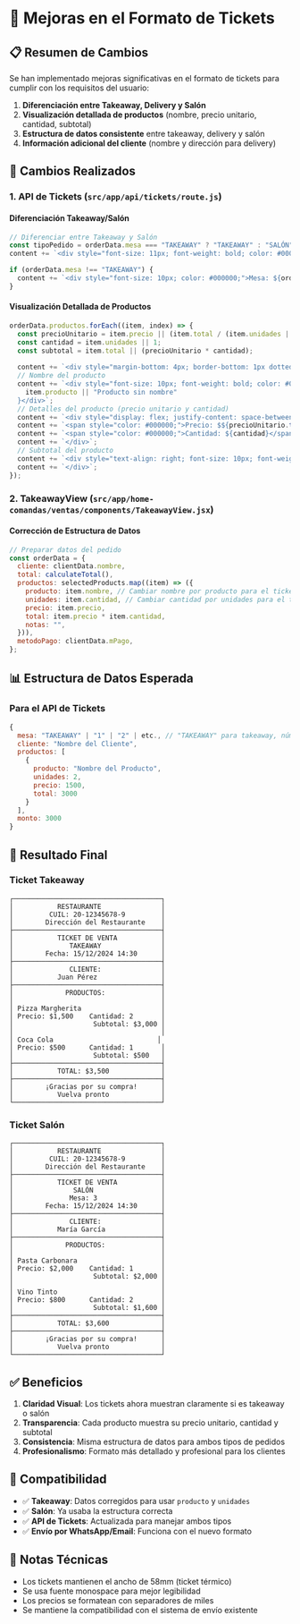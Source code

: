 # 🎫 Mejoras en el Formato de Tickets

## 📋 Resumen de Cambios

Se han implementado mejoras significativas en el formato de tickets para cumplir con los requisitos del usuario:

1. **Diferenciación entre Takeaway, Delivery y Salón**
2. **Visualización detallada de productos** (nombre, precio unitario, cantidad, subtotal)
3. **Estructura de datos consistente** entre takeaway, delivery y salón
4. **Información adicional del cliente** (nombre y dirección para delivery)

## 🔧 Cambios Realizados

### 1. API de Tickets (`src/app/api/tickets/route.js`)

#### Diferenciación Takeaway/Salón
```javascript
// Diferenciar entre Takeaway y Salón
const tipoPedido = orderData.mesa === "TAKEAWAY" ? "TAKEAWAY" : "SALÓN";
content += `<div style="font-size: 11px; font-weight: bold; color: #000000; margin-bottom: 3px;">${tipoPedido}</div>`;

if (orderData.mesa !== "TAKEAWAY") {
  content += `<div style="font-size: 10px; color: #000000;">Mesa: ${orderData.mesa}</div>`;
}
```

#### Visualización Detallada de Productos
```javascript
orderData.productos.forEach((item, index) => {
  const precioUnitario = item.precio || (item.total / (item.unidades || 1));
  const cantidad = item.unidades || 1;
  const subtotal = item.total || (precioUnitario * cantidad);
  
  content += `<div style="margin-bottom: 4px; border-bottom: 1px dotted #ccc; padding-bottom: 2px;">`;
  // Nombre del producto
  content += `<div style="font-size: 10px; font-weight: bold; color: #000000; margin-bottom: 1px;">${
    item.producto || "Producto sin nombre"
  }</div>`;
  // Detalles del producto (precio unitario y cantidad)
  content += `<div style="display: flex; justify-content: space-between; font-size: 9px; color: #000000; margin-bottom: 1px;">`;
  content += `<span style="color: #000000;">Precio: $${precioUnitario.toLocaleString()}</span>`;
  content += `<span style="color: #000000;">Cantidad: ${cantidad}</span>`;
  content += `</div>`;
  // Subtotal del producto
  content += `<div style="text-align: right; font-size: 10px; font-weight: bold; color: #000000;">Subtotal: $${subtotal.toLocaleString()}</div>`;
  content += `</div>`;
});
```

### 2. TakeawayView (`src/app/home-comandas/ventas/components/TakeawayView.jsx`)

#### Corrección de Estructura de Datos
```javascript
// Preparar datos del pedido
const orderData = {
  cliente: clientData.nombre,
  total: calculateTotal(),
  productos: selectedProducts.map((item) => ({
    producto: item.nombre, // Cambiar nombre por producto para el ticket
    unidades: item.cantidad, // Cambiar cantidad por unidades para el ticket
    precio: item.precio,
    total: item.precio * item.cantidad,
    notas: "",
  })),
  metodoPago: clientData.mPago,
};
```

## 📊 Estructura de Datos Esperada

### Para el API de Tickets
```javascript
{
  mesa: "TAKEAWAY" | "1" | "2" | etc., // "TAKEAWAY" para takeaway, número de mesa para salón
  cliente: "Nombre del Cliente",
  productos: [
    {
      producto: "Nombre del Producto",
      unidades: 2,
      precio: 1500,
      total: 3000
    }
  ],
  monto: 3000
}
```

## 🎯 Resultado Final

### Ticket Takeaway
```
┌─────────────────────────────────────┐
│           RESTAURANTE               │
│         CUIL: 20-12345678-9         │
│        Dirección del Restaurante    │
├─────────────────────────────────────┤
│           TICKET DE VENTA           │
│              TAKEAWAY               │
│        Fecha: 15/12/2024 14:30      │
├─────────────────────────────────────┤
│              CLIENTE:               │
│           Juan Pérez                │
├─────────────────────────────────────┤
│             PRODUCTOS:              │
│                                     │
│ Pizza Margherita                    │
│ Precio: $1,500    Cantidad: 2       │
│                    Subtotal: $3,000 │
│                                     │
│ Coca Cola                          │
│ Precio: $500      Cantidad: 1       │
│                    Subtotal: $500   │
├─────────────────────────────────────┤
│           TOTAL: $3,500             │
├─────────────────────────────────────┤
│        ¡Gracias por su compra!      │
│           Vuelva pronto             │
└─────────────────────────────────────┘
```

### Ticket Salón
```
┌─────────────────────────────────────┐
│           RESTAURANTE               │
│         CUIL: 20-12345678-9         │
│        Dirección del Restaurante    │
├─────────────────────────────────────┤
│           TICKET DE VENTA           │
│               SALÓN                 │
│              Mesa: 3                │
│        Fecha: 15/12/2024 14:30      │
├─────────────────────────────────────┤
│              CLIENTE:               │
│           María García              │
├─────────────────────────────────────┤
│             PRODUCTOS:              │
│                                     │
│ Pasta Carbonara                     │
│ Precio: $2,000    Cantidad: 1       │
│                    Subtotal: $2,000 │
│                                     │
│ Vino Tinto                          │
│ Precio: $800      Cantidad: 2       │
│                    Subtotal: $1,600 │
├─────────────────────────────────────┤
│           TOTAL: $3,600             │
├─────────────────────────────────────┤
│        ¡Gracias por su compra!      │
│           Vuelva pronto             │
└─────────────────────────────────────┘
```

## ✅ Beneficios

1. **Claridad Visual**: Los tickets ahora muestran claramente si es takeaway o salón
2. **Transparencia**: Cada producto muestra su precio unitario, cantidad y subtotal
3. **Consistencia**: Misma estructura de datos para ambos tipos de pedidos
4. **Profesionalismo**: Formato más detallado y profesional para los clientes

## 🔄 Compatibilidad

- ✅ **Takeaway**: Datos corregidos para usar `producto` y `unidades`
- ✅ **Salón**: Ya usaba la estructura correcta
- ✅ **API de Tickets**: Actualizada para manejar ambos tipos
- ✅ **Envío por WhatsApp/Email**: Funciona con el nuevo formato

## 📝 Notas Técnicas

- Los tickets mantienen el ancho de 58mm (ticket térmico)
- Se usa fuente monospace para mejor legibilidad
- Los precios se formatean con separadores de miles
- Se mantiene la compatibilidad con el sistema de envío existente
